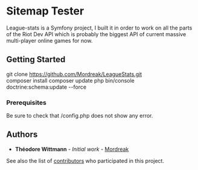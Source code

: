 # Sitemap Tester

League-stats is a Symfony project, I built it in order to work on all the parts of the Riot Dev API which is probably the biggest API of current massive multi-player online games for now. 

## Getting Started

git clone https://github.com/Mordreak/LeagueStats.git<br>
composer install
composer update
php bin/console doctrine:schema:update --force

### Prerequisites

Be sure to check that /config.php does not show any error.

## Authors

* **Théodore Wittmann** - *Initial work* - [Mordreak](https://github.com/Mordreak)

See also the list of [contributors](https://github.com/Mordreak/LeagueStats/contributors) who participated in this project.